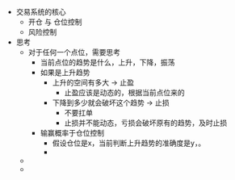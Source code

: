 - 交易系统的核心
	- 开仓 与 仓位控制
	- 风险控制
- 思考
	- 对于任何一个点位，需要思考
		- 当前点位的趋势是什么，上升，下降，振荡
		- 如果是上升趋势
			- 上升的空间有多大 -> 止盈
				- 止盈应该是动态的，根据当前点位来的
			- 下降到多少就会破坏这个趋势 -> 止损
				- 不要扛单
				- 止损并不能动态，亏损会破坏原有的趋势，及时止损
		- 输赢概率于仓位控制
			- 假设仓位是x，当前判断上升趋势的准确度是y，。
			-
	-
	-